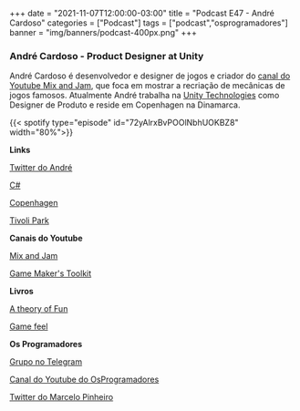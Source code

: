+++
date = "2021-11-07T12:00:00-03:00"
title = "Podcast E47 - André Cardoso"
categories = ["Podcast"]
tags = ["podcast","osprogramadores"]
banner = "img/banners/podcast-400px.png"
+++

### André Cardoso - Product Designer at Unity

André Cardoso é desenvolvedor e designer de jogos e criador do [canal do Youtube Mix and Jam](https://www.youtube.com/c/mixandjam), que foca em mostrar a recriação de mecânicas de jogos famosos. Atualmente André trabalha na [Unity Technologies](https://unity.com/) como Designer de Produto e reside em Copenhagen na Dinamarca.


{{< spotify type="episode" id="72yAlrxBvPOOlNbhUOKBZ8" width="80%">}}


**Links**

[Twitter do André](https://twitter.com/andre_mc)

[C#](https://docs.microsoft.com/pt-br/dotnet/csharp/)

[Copenhagen](https://en.wikipedia.org/wiki/Copenhagen)

[Tivoli Park](https://en.wikipedia.org/wiki/Tivoli_(Copenhagen))

**Canais do Youtube**

[Mix and Jam](https://www.youtube.com/c/mixandjam)

[Game Maker's Toolkit](https://www.youtube.com/channel/UCqJ-Xo29CKyLTjn6z2XwYAw)

**Livros**

[A theory of Fun](https://www.theoryoffun.com/)

[Game feel](https://www.amazon.ca/dp/B07FDBQKF6/ref=dp-kindle-redirect?_encoding=UTF8&btkr=1)


**Os Programadores**

[Grupo no Telegram](https://t.me/osprogramadores)

[Canal do Youtube do OsProgramadores](https://www.youtube.com/channel/UCt_YNYGl6K5yNXlXEQDdwWg?view_as=subscriber)

[Twitter do Marcelo Pinheiro](https://twitter.com/mpinheir)


